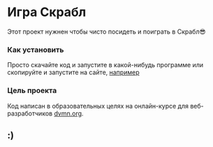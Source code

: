 # Игра Скрабл

Этот проект нужнен чтобы чисто посидеть и поиграть в Скрабл😎

### Как установить

Просто скачайте код и запустите в какой-нибудь программе или скопируйте и запустите на сайте, [например](https://codesandbox.io)

### Цель проекта

Код написан в образовательных целях на онлайн-курсе для веб-разработчиков [dvmn.org](https://dvmn.org/).

## :)
